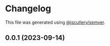 # Changelog

This file was generated using [@jscutlery/semver](https://github.com/jscutlery/semver).

## 0.0.1 (2023-09-14)
